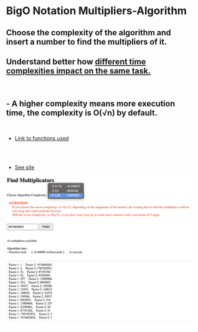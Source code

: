 # BigO Notation Multipliers-Algorithm

## Choose the complexity of the algorithm and insert a number to find the multipliers of it.

## Understand better how <u>different time complexities impact on the same task.</u>

<br />

## - A higher complexity means more execution time, the complexity is O(√n) by default.

<br>

-  [Link to functions used](https://github.com/DavideDeLeonardis/BigO-Multipliers-Algorithm/blob/main/js/Multiplicators%20algorithm.mjs)

<br>
<br>

-  [See site](https://multiplicator-algorithm.firebaseapp.com/)

<img src="./image.png" alt='Image visualizer'/>
